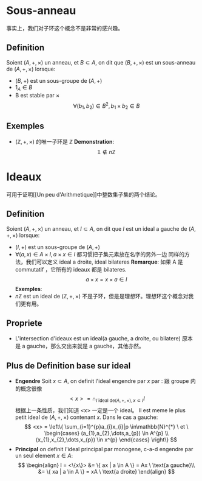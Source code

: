 # Sous-anneau
事实上，我们对子环这个概念不是非常的感兴趣。
## Definition
Soient $(A,+,\times)$ un anneau, et $B \subset A$, on dit que $(B,+,\times)$ est un sous-anneau de $(A,+,\times)$ lorsque:
- $(B,+)$ est un sous-groupe de $(A,+)$
- $1_{A} \in B$
- B est stable par $\times$
$$
\forall (b_{1},b_{2})\in B^{2},b_{1}\times b_{2} \in B
$$
## Exemples
- $(\mathbb{Z}, +, \times)$ 的唯一子环是 $\mathbb{Z}$
**Demonstration**:
$$
\mathbb{1} \notin n\mathbb{Z}
$$
# Ideaux
可用于证明[[Un peu d'Arithmetique]]中整数集子集的两个结论。
## Definition
Soient $(A,+,\times)$ un anneau, et $I \subset A$, on dit que $I$ est un ideal a gauche de $(A,+,\times)$ lorsque:
- $(I,+)$ est un sous-groupe de $(A,+)$
- $\forall(a,x) \in A \times I, a \times x \in I$
	都习惯把子集元素放在名字的另外一边
	同样的方法，我们可以定义 ideal a droite, ideal bilateres
**Remarque**:
如果 A 是 commutatif ，它所有的 ideaux 都是 bilateres.
$$
a \times x = x \times a \in I
$$
**Exemples**:
- $n\mathbb{Z}$ est un ideal de $(\mathbb{Z},+,\times)$
	不是子环，但是是理想环。理想环这个概念对我们更有用。
## Propriete
- L'intersection d'ideaux est un ideal(a gauche, a droite, ou bilatere)
	原本是 a gauche，那么交出来就是 a gauche，其他亦然。

## Plus de Definition base sur ideal
- **Engendre**
Soit $x \subset A$, on definit l'ideal engendre par $x$ par :
	跟 groupe 内的概念很像
$$
<x> = \cap_{I \ \text{ideal de} (A,+,\times),x \subset I}I
$$
	根据上一条性质，我们知道 \<x\> 一定是一个 ideal。
Il est meme le plus petit ideal de $(A,+,\times)$ contenant $x$. Dans le cas a gauche:
$$
<x> = \left\{ \sum_{i=1}^{p}a_{i}x_{i}|p \in\mathbb{N}^{*} \ et \ 
\begin{cases}
(a_{1},a_{2},\dots,a_{p}) \in A^{p} \\
(x_{1},x_{2},\dots,x_{p}) \in x^{p}
\end{cases}
\right\}
$$
- **Principal**
 on definit l'ideal principal par monogene, c-a-d engendre par un seul element $x \in A$:
$$
\begin{align}
I = <\{x\}> &= \{ ax | a \in A \} = Ax \ \text{a gauche}\\
&= \{ xa | a \in A \} = xA \ \text{a droite}
\end{align}
$$

